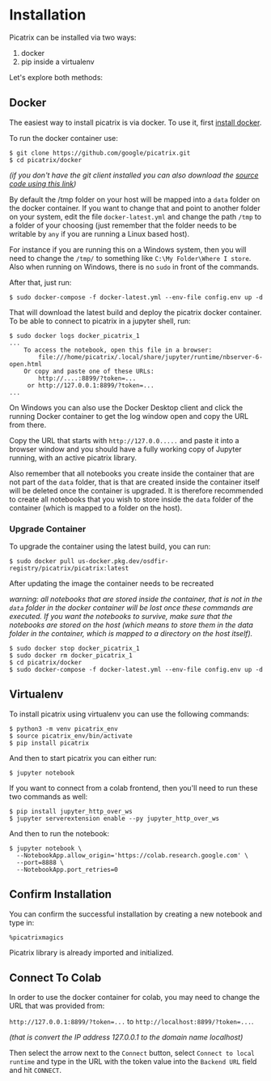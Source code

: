 # Installation

Picatrix can be installed via two ways:

1. docker
2. pip inside a virtualenv

Let's explore both methods:

## Docker

The easiest way to install picatrix is via docker. To use it, first
[install docker](https://docs.docker.com/engine/install/).

To run the docker container use:

```shell
$ git clone https://github.com/google/picatrix.git
$ cd picatrix/docker
```

*(if you don't have the git client installed you can also download
the [source code using this link](https://github.com/google/picatrix/archive/main.zip))*

By default the /tmp folder on your host will be mapped into a `data` folder
on the docker container. If you want to change that and point to another
folder on your system, edit the file `docker-latest.yml` and change the
path `/tmp` to a folder of your choosing (just remember that the folder needs to
be writable by `any` if you are running a Linux based host).

For instance if you are running this on a Windows system, then you will
need to change the `/tmp/` to something like `C:\My Folder\Where I store`.
Also when running on Windows, there is no `sudo` in front of the commands.

After that, just run:

```shell
$ sudo docker-compose -f docker-latest.yml --env-file config.env up -d
```

That will download the latest build and deploy the picatrix docker container.
To be able to connect to picatrix in a jupyter shell, run:

```shell
$ sudo docker logs docker_picatrix_1
...
    To access the notebook, open this file in a browser:
        file:///home/picatrix/.local/share/jupyter/runtime/nbserver-6-open.html
    Or copy and paste one of these URLs:
        http://....:8899/?token=...
     or http://127.0.0.1:8899/?token=...
...
```

On Windows you can also use the Docker Desktop client and click the running
Docker container to get the log window open and copy the URL from there.

Copy the URL that starts with `http://127.0.0.....` and paste it into a browser
window and you should have a fully working copy of Jupyter running, with an
active picatrix library.

Also remember that all notebooks you create inside the container that are
not part of the `data` folder, that is that are created inside the container
itself will be deleted once the container is upgraded. It is therefore
recommended to create all notebooks that you wish to store inside the `data`
folder of the container (which is mapped to a folder on the host).

### Upgrade Container

To upgrade the container using the latest build, you can run:

```shell
$ sudo docker pull us-docker.pkg.dev/osdfir-registry/picatrix/picatrix:latest
```

After updating the image the container needs to be recreated

*warning: all notebooks that are stored inside the container, that is not
in the `data` folder in the docker container will be lost once these
commands are executed. If you want the notebooks to survive, make sure
that the notebooks are stored on the host (which means to store them in
the data folder in the container, which is mapped to a directory on the
host itself).*

```shell
$ sudo docker stop docker_picatrix_1
$ sudo docker rm docker_picatrix_1
$ cd picatrix/docker
$ sudo docker-compose -f docker-latest.yml --env-file config.env up -d
```

## Virtualenv

To install picatrix using virtualenv you can use the following commands:

```shell
$ python3 -m venv picatrix_env
$ source picatrix_env/bin/activate
$ pip install picatrix
```

And then to start picatrix you can either run:

```shell
$ jupyter notebook
```

If you want to connect from a colab frontend, then you'll need to run these
two commands as well:

```shell
$ pip install jupyter_http_over_ws
$ jupyter serverextension enable --py jupyter_http_over_ws
```

And then to run the notebook:

```shell
$ jupyter notebook \
  --NotebookApp.allow_origin='https://colab.research.google.com' \
  --port=8888 \
  --NotebookApp.port_retries=0
```

## Confirm Installation

You can confirm the successful installation by creating a new notebook and type in:
```
%picatrixmagics
```

Picatrix library is already imported and initialized.

## Connect To Colab

In order to use the docker container for colab, you may need to change the URL
that was provided from:

`http://127.0.0.1:8899/?token=...` to `http://localhost:8899/?token=...`.

*(that is convert the IP address 127.0.0.1 to the domain name localhost)*

Then select the arrow next to the `Connect` button, select `Connect to local
runtime` and type in the URL with the token value into the `Backend URL`
field and hit `CONNECT`.
